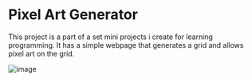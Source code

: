 # Pixel Art Generator

This project is a part of a set mini projects i create for learning programming. It has a simple webpage that generates a grid and allows pixel art on the grid.

![image](https://github.com/user-attachments/assets/87c42c79-35a3-4ce2-a08b-b3f0f1fdf17e)

